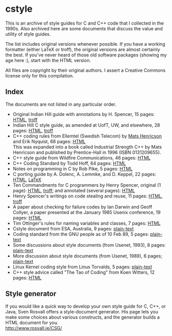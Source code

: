 # cstyle

This is an archive of style guides for C and C++ code that I collected
in the 1990s. Also archived here are some documents that discuss the
value and utility of style guides.

The list includes original versions whenever possible. If you have a
working formatter (either LaTeX or troff), the original versions are
almost certainly the best. If you've never heard of those old software
packages (showing my age here :), start with the HTML version.

All files are copyright by their original authors.
I assert a Creative Commons license only for this compilation.

## Index

The documents are not listed in any particular order.

* Original Indian Hill guide with annotations by H. Spencer,
  15 pages:
  <A HREF="indhill-annot.html">HTML</A>,
  <A HREF="indhill-annot.ms.tbl">troff</A>
* Indian Hill C style guide, as amended at UofT, UW, and elsewhere, 
  28 pages:
  <A HREF="indhill-cstyle.html">HTML</A>,
  <A HREF="indhill-cstyle.ms.tbl">troff</A>
* C++ coding rules from Ellemtel (Swedish Telecom) by 
  <A HREF="http://www.henricson.se/mats/">Mats Henricson</A> 
  and Erik Nyquist, 68 pages:
  <A HREF="Ellemtel-rules-mm.html">HTML</A>
  <BR>
  This was expanded into a book called Industrial Strength C++ by Mats
  Henricson and published by Prentice-Hall in 1996 (ISBN 0131209655).  
* C++ style guide from Wildfire Communications,  46 pages:
  <A HREF="Wildfire-C++Style.html">HTML</A>
* C++ Coding Standard by Todd Hoff, 64 pages:
  <A HREF="CppCodingStandard.html">HTML</A>
* Notes on programming in C by Rob Pike, 5 pages:
  <A HREF="pikestyle.html">HTML</A>
* C porting guide by A. Dolenc, A. Lemmke, and D. Keppel, 22 pages:
  <A HREF="portableC.html">HTML</A>,
  <A HREF="portableC.tex">LaTeX</A>
* Ten Commandments for C programmers by Henry Spencer, original (1 page):
  <A HREF="ten-commandments.html">HTML</A>,
  <A HREF="ten-commandments.ms">troff</A>;
  and annotated (several pages):
  <A HREF="ten-comm-annotated.html">HTML</A>
* Henry Spencer's writings on code stealing and reuse, 11 pages:
  <A HREF="steal.html">HTML</A>,
  <A HREF="steal.ms">troff</A>
* A paper about checking for failure codes by Ian Darwin and Geoff
  Collyer, a paper presented at the January 1985 Usenix conference, 19 pages:
  <A HREF="cant.html">HTML</A>
* Tim Ottinger's rules for naming variables and classes, 7 pages:
  <A HREF="ottinger-naming.html">HTML</A>
* Cstyle document from ESA, Australia, 9 pages:
  <A HREF="cstyle-ESA-OZ-v2.txt">plain-text</A>
* Coding standard from the GNU people as of 10 Feb 89, 5 pages:
  <A HREF="gnu-coding-std.txt">plain-text</A>
* Some discussions about style documents (from Usenet, 1993), 8 pages:
  <A HREF="code-std-disc.txt">plain-text</A>
* More discussion about style documents (from Usenet, 1989), 6 pages;
  <A HREF="recommendations.txt">plain-text</A>
* Linux Kernel coding style from Linus Torvalds, 5 pages:
  <A HREF="LinuxKernelCodingStyle.txt">plain-text</A>
* C++ style advice called "The Tao of Coding" from Koen Witters, 12 pages:
  <A HREF="witters_tao_coding.html">HTML</A>
</UL>

## Style generator

If you would like a quick way to develop your own style guide
for C, C++, or Java, Sven Rosvall offers a style-document generator.
His page lets you make some choices about various constructs, and the
generator builds a HTML document for you.
<br>
<A HREF="http://www.rosvall.ie/CSG/">
   http://www.rosvall.ie/CSG/</A>
